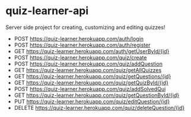 # quiz-learner-api
Server side project for creating, customizing and editing quizzes!

* POST https://quiz-learner.herokuapp.com/аuth/login
* POST https://quiz-learner.herokuapp.com/аuth/register
* GET https://quiz-learner.herokuapp.com/аuth/getUserById/{id}
* POST https://quiz-learner.herokuapp.com/quiz/create
* POST https://quiz-learner.herokuapp.com/quiz/addQuestion
* GET https://quiz-learner.herokuapp.com/quiz/getAllQuizzes
* GET https://quiz-learner.herokuapp.com/quiz/getQuestions/{id}
* GET https://quiz-learner.herokuapp.com/quiz/getQuizById/{id}
* POST https://quiz-learner.herokuapp.com/quiz/addSolvedQui
* GET https://quiz-learner.herokuapp.com/quiz/getQuestionById/{id}
* PUT https://quiz-learner.herokuapp.com/quiz/editQuestion/{id}
* DELETE https://quiz-learner.herokuapp.com/quiz/deleteQuestion/{id}
